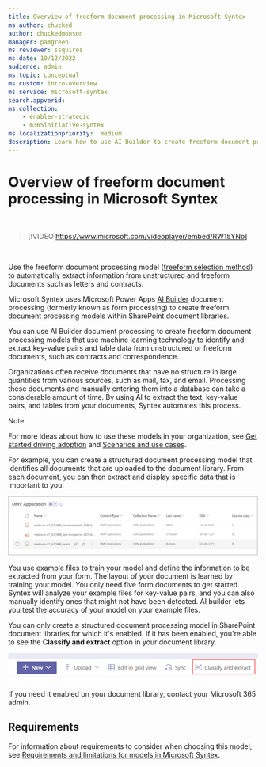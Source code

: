```yaml
---
title: Overview of freeform document processing in Microsoft Syntex
ms.author: chucked
author: chuckedmonson
manager: pamgreen
ms.reviewer: ssquires
ms.date: 10/12/2022
audience: admin
ms.topic: conceptual
ms.custom: intro-overview
ms.service: microsoft-syntex
search.appverid: 
ms.collection: 
    - enabler-strategic
    - m365initiative-syntex
ms.localizationpriority:  medium
description: Learn how to use AI Builder to create freeform document processing models in Microsoft Syntex.
---
```


# Overview of freeform document processing in Microsoft Syntex

</br>

> [!VIDEO https://www.microsoft.com/videoplayer/embed/RW15YNo]

</br>

Use the freeform document processing model ([freeform selection method](create-syntex-model.md#train-a-custom-model)) to automatically extract information from unstructured and freeform documents such as letters and contracts.

Microsoft Syntex uses Microsoft Power Apps [AI Builder](/ai-builder/form-processing-model-overview) document processing (formerly known as form processing) to create freeform document processing models within SharePoint document libraries.
<!---
 ![AI Builder.](../media/content-understanding/ai-builder.png)
--->
You can use AI Builder document processing to create freeform document processing models that use machine learning technology to identify and extract key-value pairs and table data from unstructured or freeform documents, such as contracts and correspondence.

Organizations often receive documents that have no structure in large quantities from various sources, such as mail, fax, and email. Processing these documents and manually entering them into a database can take a considerable amount of time. By using AI to extract the text, key-value pairs, and tables from your documents, Syntex automates this process. 

> [!NOTE]
> For more ideas about how to use these models in your organization, see [Get started driving adoption](adoption-getstarted.md) and [Scenarios and use cases](adoption-scenarios.md).

For example, you can create a structured document processing model that identifies all documents that are uploaded to the document library. From each document, you can then extract and display specific data that is important to you.

![Screenshot showing the document library view.](../media/content-understanding/doc-lib-done.png) 

You use example files to train your model and define the information to be extracted from your form. The layout of your document is learned by training your model. You only need five form documents to get started. Syntex will analyze your example files for key-value pairs, and you can also manually identify ones that might not have been detected.  AI builder lets you test the accuracy of your model on your example files.

You can only create a structured document processing model in SharePoint document libraries for which it's enabled. If it has been enabled, you're able to see the **Classify and extract** option in your document library.

![Screenshot showing the AI Builder model.](../media/content-understanding/create-ai-builder-model2.png)

If you need it enabled on your document library, contact your Microsoft 365 admin.

## Requirements

For information about requirements to consider when choosing this model, see [Requirements and limitations for models in Microsoft Syntex](requirements-and-limitations.md#freeform-document-processing). 

